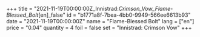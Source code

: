 +++
title = "2021-11-19T00:00:00Z_Innistrad:_Crimson_Vow_Flame-Blessed_Bolt_[en]_false"
id = "b1771a8f-7bea-4bb0-9949-566ee6613b93"
date = "2021-11-19T00:00:00Z"
name = "Flame-Blessed Bolt"
lang = ["en"]
price = "0.04"
quantity = 4
foil = false
set = "Innistrad: Crimson Vow"
+++

